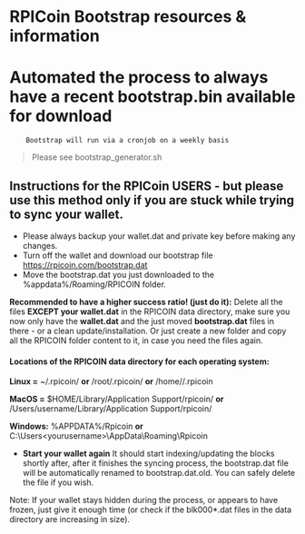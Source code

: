# RPICoin Bootstrap resources & information


# Automated the process to always have a recent bootstrap.bin available for download
		Bootstrap will run via a cronjob on a weekly basis

> Please see bootstrap_generator.sh


## Instructions for the RPICoin USERS - but please use this method only if you are stuck while trying to sync your wallet. 

* Please always backup your wallet.dat and private key before making any changes.
* Turn off the wallet and download our bootstrap file https://rpicoin.com/bootstrap.dat 
* Move the bootstrap.dat you just downloaded to the %appdata%/Roaming/RPICOIN folder.

**Recommended to have a higher success ratio! (just do it):**
 Delete all the files **EXCEPT your wallet.dat** in the RPICOIN data directory, make sure you now only have the **wallet.dat** and the just moved **bootstrap.dat** files in there - or a clean update/installation. Or just create a new folder and copy all the RPICOIN folder content to it, in case you need the files again.


#### Locations of the RPICOIN data directory for each operating system:

**Linux =**
		~/.rpicoin/
**or**
		/root/.rpicoin/ **or** /home/<yourlinuxusername>/.rpicoin

**MacOS =** 
		$HOME/Library/Application Support/rpicoin/
**or**
		/Users/username/Library/Application Support/rpicoin/

**Windows:**
		%APPDATA%/Rpicoin
**or**
		C:\Users\<yourusername>\AppData\Roaming\Rpicoin

* **Start your wallet again**
It should start indexing/updating the blocks shortly after, after it finishes the syncing process, the bootstrap.dat file will be automatically renamed to bootstrap.dat.old. You can safely delete the file if you wish.

Note: If your wallet stays hidden during the process, or appears to have frozen, just give it enough time (or check if the blk000*.dat files in the data directory are increasing in size).